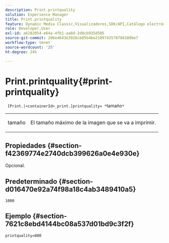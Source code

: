 ```yaml
---
description: Print.printquality
solution: Experience Manager
title: Print.printquality
feature: Dynamic Media Classic,Visualizadores,SDK/API,Catálogo electrónico
role: Developer,User
exl-id: a6282054-e64a-4fb1-aa8d-2d8cb935d505
source-git-commit: 206e4643e3926cb85b4be2189743578f88180be7
workflow-type: tm+mt
source-wordcount: '25'
ht-degree: 24%

---
```


# Print.printquality{#print-printquality}

` [Print.|<containerId>_print.]printquality= *`tamaño`*`

<table id="table_2B109D2F91E64B5382B31921C3780FA5"> 
 <tbody> 
  <tr> 
   <td colname="col1"> <p><span class="codeph"><span class="varname"> tamaño</span></span> </p> </td> 
   <td colname="col2"> <p> El tamaño máximo de la imagen que se va a imprimir. </p> </td> 
  </tr> 
 </tbody> 
</table>

## Propiedades {#section-f42369774e2740dcb399626a0e4e930e}

Opcional.

## Predeterminado {#section-d016470e92a74f98a18c4ab3489410a5}

`1000`

## Ejemplo {#section-7621c8ebd4144bc08a537d01bd9c3f2f}

`printquality=800`

